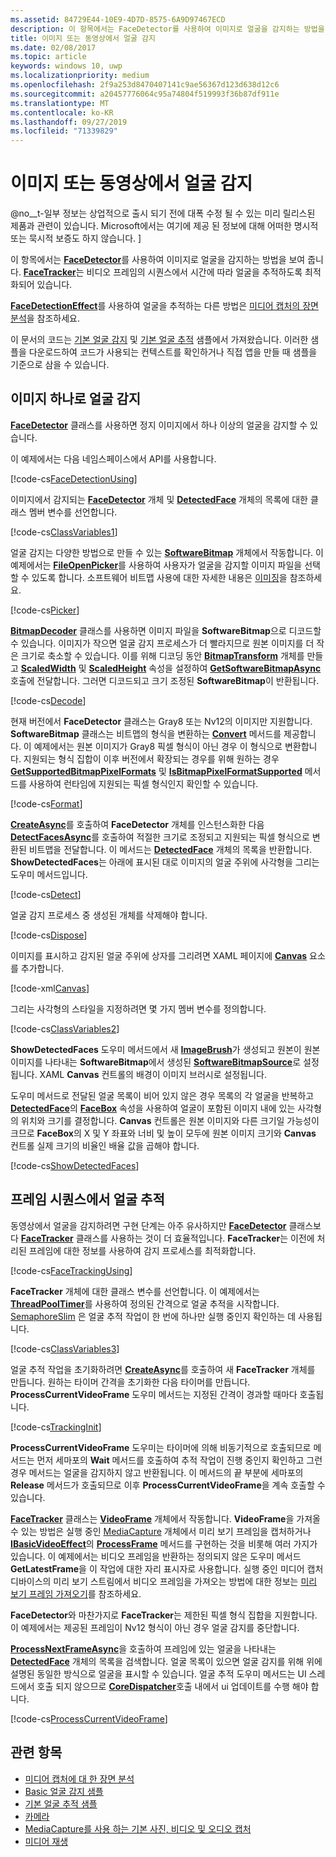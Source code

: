 ```yaml
---
ms.assetid: 84729E44-10E9-4D7D-8575-6A9D97467ECD
description: 이 항목에서는 FaceDetector를 사용하여 이미지로 얼굴을 감지하는 방법을 보여 줍니다. FaceTracker는 비디오 프레임의 시퀀스에서 시간에 따라 얼굴을 추적하도록 최적화되어 있습니다.
title: 이미지 또는 동영상에서 얼굴 감지
ms.date: 02/08/2017
ms.topic: article
keywords: windows 10, uwp
ms.localizationpriority: medium
ms.openlocfilehash: 2f9a253d8470407141c9ae56367d123d638d12c6
ms.sourcegitcommit: a20457776064c95a74804f519993f36b87df911e
ms.translationtype: MT
ms.contentlocale: ko-KR
ms.lasthandoff: 09/27/2019
ms.locfileid: "71339829"
---
```

# <a name="detect-faces-in-images-or-videos"></a>이미지 또는 동영상에서 얼굴 감지



@no__t-일부 정보는 상업적으로 출시 되기 전에 대폭 수정 될 수 있는 미리 릴리스된 제품과 관련이 있습니다. Microsoft에서는 여기에 제공 된 정보에 대해 어떠한 명시적 또는 묵시적 보증도 하지 않습니다. \]

이 항목에서는 [**FaceDetector**](https://docs.microsoft.com/uwp/api/Windows.Media.FaceAnalysis.FaceDetector)를 사용하여 이미지로 얼굴을 감지하는 방법을 보여 줍니다. [  **FaceTracker**](https://docs.microsoft.com/uwp/api/Windows.Media.FaceAnalysis.FaceTracker)는 비디오 프레임의 시퀀스에서 시간에 따라 얼굴을 추적하도록 최적화되어 있습니다.

[  **FaceDetectionEffect**](https://docs.microsoft.com/uwp/api/Windows.Media.Core.FaceDetectionEffect)를 사용하여 얼굴을 추적하는 다른 방법은 [미디어 캡처의 장면 분석](scene-analysis-for-media-capture.md)을 참조하세요.

이 문서의 코드는 [기본 얼굴 감지](https://go.microsoft.com/fwlink/p/?LinkId=620512&clcid=0x409) 및 [기본 얼굴 추적](https://go.microsoft.com/fwlink/p/?LinkId=620513&clcid=0x409) 샘플에서 가져왔습니다. 이러한 샘플을 다운로드하여 코드가 사용되는 컨텍스트를 확인하거나 직접 앱을 만들 때 샘플을 기준으로 삼을 수 있습니다.

## <a name="detect-faces-in-a-single-image"></a>이미지 하나로 얼굴 감지

[  **FaceDetector**](https://docs.microsoft.com/uwp/api/Windows.Media.FaceAnalysis.FaceDetector) 클래스를 사용하면 정지 이미지에서 하나 이상의 얼굴을 감지할 수 있습니다.

이 예제에서는 다음 네임스페이스에서 API를 사용합니다.

[!code-cs[FaceDetectionUsing](./code/FaceDetection_Win10/cs/MainPage.xaml.cs#SnippetFaceDetectionUsing)]

이미지에서 감지되는 [**FaceDetector**](https://docs.microsoft.com/uwp/api/Windows.Media.FaceAnalysis.FaceDetector) 개체 및 [**DetectedFace**](https://docs.microsoft.com/uwp/api/Windows.Media.FaceAnalysis.DetectedFace) 개체의 목록에 대한 클래스 멤버 변수를 선언합니다.

[!code-cs[ClassVariables1](./code/FaceDetection_Win10/cs/MainPage.xaml.cs#SnippetClassVariables1)]

얼굴 감지는 다양한 방법으로 만들 수 있는 [**SoftwareBitmap**](https://docs.microsoft.com/uwp/api/Windows.Graphics.Imaging.SoftwareBitmap) 개체에서 작동합니다. 이 예제에서는 [**FileOpenPicker**](https://docs.microsoft.com/uwp/api/Windows.Storage.Pickers.FileOpenPicker)를 사용하여 사용자가 얼굴을 감지할 이미지 파일을 선택할 수 있도록 합니다. 소프트웨어 비트맵 사용에 대한 자세한 내용은 [이미징](imaging.md)을 참조하세요.

[!code-cs[Picker](./code/FaceDetection_Win10/cs/MainPage.xaml.cs#SnippetPicker)]

[  **BitmapDecoder**](https://docs.microsoft.com/uwp/api/Windows.Graphics.Imaging.BitmapDecoder) 클래스를 사용하면 이미지 파일을 **SoftwareBitmap**으로 디코드할 수 있습니다. 이미지가 작으면 얼굴 감지 프로세스가 더 빨라지므로 원본 이미지를 더 작은 크기로 축소할 수 있습니다. 이를 위해 디코딩 동안 [**BitmapTransform**](https://docs.microsoft.com/uwp/api/Windows.Graphics.Imaging.BitmapTransform) 개체를 만들고 [**ScaledWidth**](https://docs.microsoft.com/uwp/api/windows.graphics.imaging.bitmaptransform.scaledwidth) 및 [**ScaledHeight**](https://docs.microsoft.com/uwp/api/windows.graphics.imaging.bitmaptransform.scaledheight) 속성을 설정하여 [**GetSoftwareBitmapAsync**](https://docs.microsoft.com/uwp/api/windows.graphics.imaging.bitmapdecoder.getsoftwarebitmapasync) 호출에 전달합니다. 그러면 디코드되고 크기 조정된 **SoftwareBitmap**이 반환됩니다.

[!code-cs[Decode](./code/FaceDetection_Win10/cs/MainPage.xaml.cs#SnippetDecode)]

현재 버전에서 **FaceDetector** 클래스는 Gray8 또는 Nv12의 이미지만 지원합니다. **SoftwareBitmap** 클래스는 비트맵의 형식을 변환하는 [**Convert**](/uwp/api/windows.graphics.imaging.softwarebitmap.convert) 메서드를 제공합니다. 이 예제에서는 원본 이미지가 Gray8 픽셀 형식이 아닌 경우 이 형식으로 변환합니다. 지원되는 형식 집합이 이후 버전에서 확장되는 경우를 위해 원하는 경우 [**GetSupportedBitmapPixelFormats**](https://docs.microsoft.com/uwp/api/windows.media.faceanalysis.facedetector.getsupportedbitmappixelformats) 및 [**IsBitmapPixelFormatSupported**](https://docs.microsoft.com/uwp/api/windows.media.faceanalysis.facedetector.isbitmappixelformatsupported) 메서드를 사용하여 런타임에 지원되는 픽셀 형식인지 확인할 수 있습니다.

[!code-cs[Format](./code/FaceDetection_Win10/cs/MainPage.xaml.cs#SnippetFormat)]

[  **CreateAsync**](https://docs.microsoft.com/uwp/api/windows.media.faceanalysis.facedetector.createasync)를 호출하여 **FaceDetector** 개체를 인스턴스화한 다음 [**DetectFacesAsync**](https://docs.microsoft.com/uwp/api/windows.media.faceanalysis.facedetector.detectfacesasync)를 호출하여 적절한 크기로 조정되고 지원되는 픽셀 형식으로 변환된 비트맵을 전달합니다. 이 메서드는 [**DetectedFace**](https://docs.microsoft.com/uwp/api/Windows.Media.FaceAnalysis.DetectedFace) 개체의 목록을 반환합니다. **ShowDetectedFaces**는 아래에 표시된 대로 이미지의 얼굴 주위에 사각형을 그리는 도우미 메서드입니다.

[!code-cs[Detect](./code/FaceDetection_Win10/cs/MainPage.xaml.cs#SnippetDetect)]

얼굴 감지 프로세스 중 생성된 개체를 삭제해야 합니다.

[!code-cs[Dispose](./code/FaceDetection_Win10/cs/MainPage.xaml.cs#SnippetDispose)]

이미지를 표시하고 감지된 얼굴 주위에 상자를 그리려면 XAML 페이지에 [**Canvas**](https://docs.microsoft.com/uwp/api/Windows.UI.Xaml.Controls.Canvas) 요소를 추가합니다.

[!code-xml[Canvas](./code/FaceDetection_Win10/cs/MainPage.xaml#SnippetCanvas)]

그리는 사각형의 스타일을 지정하려면 몇 가지 멤버 변수를 정의합니다.

[!code-cs[ClassVariables2](./code/FaceDetection_Win10/cs/MainPage.xaml.cs#SnippetClassVariables2)]

**ShowDetectedFaces** 도우미 메서드에서 새 [**ImageBrush**](https://docs.microsoft.com/uwp/api/Windows.UI.Xaml.Media.ImageBrush)가 생성되고 원본이 원본 이미지를 나타내는 **SoftwareBitmap**에서 생성된 [**SoftwareBitmapSource**](https://docs.microsoft.com/uwp/api/Windows.UI.Xaml.Media.Imaging.SoftwareBitmapSource)로 설정됩니다. XAML **Canvas** 컨트롤의 배경이 이미지 브러시로 설정됩니다.

도우미 메서드로 전달된 얼굴 목록이 비어 있지 않은 경우 목록의 각 얼굴을 반복하고 [**DetectedFace**](https://docs.microsoft.com/uwp/api/Windows.Media.FaceAnalysis.DetectedFace)의 [**FaceBox**](https://docs.microsoft.com/uwp/api/windows.media.faceanalysis.detectedface.facebox) 속성을 사용하여 얼굴이 포함된 이미지 내에 있는 사각형의 위치와 크기를 결정합니다. **Canvas** 컨트롤은 원본 이미지와 다른 크기일 가능성이 크므로 **FaceBox**의 X 및 Y 좌표와 너비 및 높이 모두에 원본 이미지 크기와 **Canvas** 컨트롤 실제 크기의 비율인 배율 값을 곱해야 합니다.

[!code-cs[ShowDetectedFaces](./code/FaceDetection_Win10/cs/MainPage.xaml.cs#SnippetShowDetectedFaces)]

## <a name="track-faces-in-a-sequence-of-frames"></a>프레임 시퀀스에서 얼굴 추적

동영상에서 얼굴을 감지하려면 구현 단계는 아주 유사하지만 [**FaceDetector**](https://docs.microsoft.com/uwp/api/Windows.Media.FaceAnalysis.FaceDetector) 클래스보다 [**FaceTracker**](https://docs.microsoft.com/uwp/api/Windows.Media.FaceAnalysis.FaceTracker) 클래스를 사용하는 것이 더 효율적입니다. **FaceTracker**는 이전에 처리된 프레임에 대한 정보를 사용하여 감지 프로세스를 최적화합니다.

[!code-cs[FaceTrackingUsing](./code/FaceDetection_Win10/cs/MainPage.xaml.cs#SnippetFaceTrackingUsing)]

**FaceTracker** 개체에 대한 클래스 변수를 선언합니다. 이 예제에서는 [**ThreadPoolTimer**](https://docs.microsoft.com/uwp/api/Windows.System.Threading.ThreadPoolTimer)를 사용하여 정의된 간격으로 얼굴 추적을 시작합니다. [SemaphoreSlim](https://docs.microsoft.com/dotnet/api/system.threading.semaphoreslim) 은 얼굴 추적 작업이 한 번에 하나만 실행 중인지 확인하는 데 사용됩니다.

[!code-cs[ClassVariables3](./code/FaceDetection_Win10/cs/MainPage.xaml.cs#SnippetClassVariables3)]

얼굴 추적 작업을 초기화하려면 [**CreateAsync**](https://docs.microsoft.com/uwp/api/windows.media.faceanalysis.facetracker.createasync)를 호출하여 새 **FaceTracker** 개체를 만듭니다. 원하는 타이머 간격을 초기화한 다음 타이머를 만듭니다. **ProcessCurrentVideoFrame** 도우미 메서드는 지정된 간격이 경과할 때마다 호출됩니다.

[!code-cs[TrackingInit](./code/FaceDetection_Win10/cs/MainPage.xaml.cs#SnippetTrackingInit)]

**ProcessCurrentVideoFrame** 도우미는 타이머에 의해 비동기적으로 호출되므로 메서드는 먼저 세마포의 **Wait** 메서드를 호출하여 추적 작업이 진행 중인지 확인하고 그런 경우 메서드는 얼굴을 감지하지 않고 반환됩니다. 이 메서드의 끝 부분에 세마포의 **Release** 메서드가 호출되므로 이후 **ProcessCurrentVideoFrame**을 계속 호출할 수 있습니다.

[  **FaceTracker**](https://docs.microsoft.com/uwp/api/Windows.Media.FaceAnalysis.FaceTracker) 클래스는 [**VideoFrame**](https://docs.microsoft.com/uwp/api/Windows.Media.VideoFrame) 개체에서 작동합니다. **VideoFrame**을 가져올 수 있는 방법은 실행 중인 [MediaCapture](capture-photos-and-video-with-mediacapture.md) 개체에서 미리 보기 프레임을 캡처하거나 [**IBasicVideoEffect**](https://docs.microsoft.com/uwp/api/Windows.Media.Effects.IBasicVideoEffect)의 [**ProcessFrame**](https://docs.microsoft.com/uwp/api/windows.media.effects.ibasicaudioeffect.processframe) 메서드를 구현하는 것을 비롯해 여러 가지가 있습니다. 이 예제에서는 비디오 프레임을 반환하는 정의되지 않은 도우미 메서드 **GetLatestFrame**을 이 작업에 대한 자리 표시자로 사용합니다. 실행 중인 미디어 캡처 디바이스의 미리 보기 스트림에서 비디오 프레임을 가져오는 방법에 대한 정보는 [미리 보기 프레임 가져오기](get-a-preview-frame.md)를 참조하세요.

**FaceDetector**와 마찬가지로 **FaceTracker**는 제한된 픽셀 형식 집합을 지원합니다. 이 예제에서는 제공된 프레임이 Nv12 형식이 아닌 경우 얼굴 감지를 중단합니다.

[  **ProcessNextFrameAsync**](https://docs.microsoft.com/uwp/api/windows.media.faceanalysis.facetracker.processnextframeasync)을 호출하여 프레임에 있는 얼굴을 나타내는 [**DetectedFace**](https://docs.microsoft.com/uwp/api/Windows.Media.FaceAnalysis.DetectedFace) 개체의 목록을 검색합니다. 얼굴 목록이 있으면 얼굴 감지를 위해 위에 설명된 동일한 방식으로 얼굴을 표시할 수 있습니다. 얼굴 추적 도우미 메서드는 UI 스레드에서 호출 되지 않으므로 [**CoreDispatcher**](https://docs.microsoft.com/uwp/api/windows.ui.core.coredispatcher.runasync)호출 내에서 ui 업데이트를 수행 해야 합니다.

[!code-cs[ProcessCurrentVideoFrame](./code/FaceDetection_Win10/cs/MainPage.xaml.cs#SnippetProcessCurrentVideoFrame)]

## <a name="related-topics"></a>관련 항목

* [미디어 캡처에 대 한 장면 분석](scene-analysis-for-media-capture.md)
* [Basic 얼굴 감지 샘플](https://go.microsoft.com/fwlink/p/?LinkId=620512&clcid=0x409)
* [기본 얼굴 추적 샘플](https://go.microsoft.com/fwlink/p/?LinkId=620513&clcid=0x409)
* [카메라](camera.md)
* [MediaCapture를 사용 하는 기본 사진, 비디오 및 오디오 캡처](basic-photo-video-and-audio-capture-with-MediaCapture.md)
* [미디어 재생](media-playback.md)
